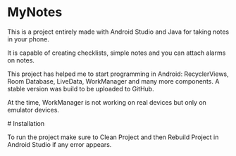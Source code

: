 # MyNotes

This is a project entirely made with Android Studio and Java for taking notes in your phone. 

It is capable of creating checklists, simple notes and you can attach alarms on notes.

This project has helped me to start programming in Android: RecyclerViews, Room Database, LiveData, WorkManager and many more components. A stable version was build to be uploaded to GitHub. 

At the time, WorkManager is not working on real devices but only on emulator devices.

# Installation

To run the project make sure to Clean Project and then Rebuild Project in Android Studio if any error appears.
